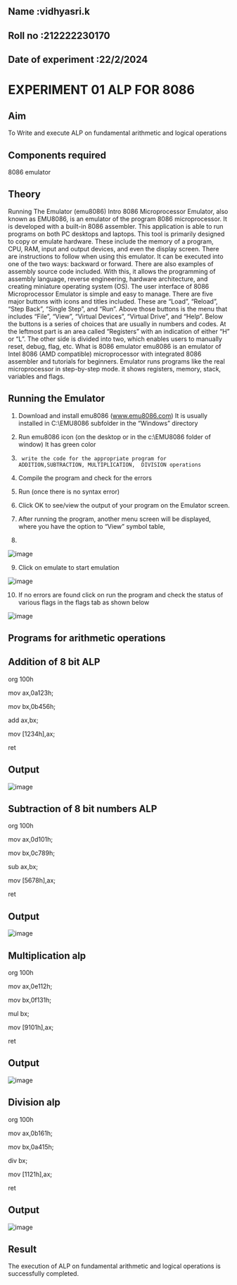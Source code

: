 


## Name :vidhyasri.k

## Roll no :212222230170

## Date of experiment :22/2/2024

# EXPERIMENT 01 ALP FOR 8086

## Aim
To Write and execute ALP on fundamental arithmetic and logical operations
## Components required
8086  emulator 
## Theory 
Running The Emulator (emu8086) Intro 8086 Microprocessor Emulator, also known as EMU8086, is an emulator of the program 8086 microprocessor. It is developed with a built-in 8086 assembler. This application is able to run programs on both PC desktops and laptops. This tool is primarily designed to copy or emulate hardware. These include the memory of a program, CPU, RAM, input and output devices, and even the display screen. There are instructions to follow when using this emulator. It can be executed into one of the two ways: backward or forward. There are also examples of assembly source code included. With this, it allows the programming of assembly language, reverse engineering, hardware architecture, and creating miniature operating system (OS). The user interface of 8086 Microprocessor Emulator is simple and easy to manage. There are five major buttons with icons and titles included. These are “Load”, “Reload”, “Step Back”, “Single Step”, and “Run”. Above those buttons is the menu that includes “File”, “View”, “Virtual Devices”, “Virtual Drive”, and “Help”. Below the buttons is a series of choices that are usually in numbers and codes. At the leftmost part is an area called “Registers” with an indication of either “H” or “L”. The other side is divided into two, which enables users to manually reset, debug, flag, etc. What is 8086 emulator emu8086 is an emulator of Intel 8086 (AMD compatible) microprocessor with integrated 8086 assembler and tutorials for beginners. Emulator runs programs like the real microprocessor in step-by-step mode. it shows registers, memory, stack, variables and flags.


 ## Running the Emulator 
1.	Download and install emu8086 (www.emu8086.com) It is usually installed in C:\EMU8086 subfolder in the “Windows” directory
2.	  Run  emu8086 icon (on the desktop or in the c:\EMU8086 folder of window) It has green color 
 
 
3.		write the code for the appropriate program for ADDITION,SUBTRACTION, MULTIPLICATION,  DIVISION operations 

4.	 Compile the program and check for the errors 
5.	Run (once there is no syntax error) 

6.	Click OK to see/view the output of your program on the Emulator screen. 


7.	After running the program, another menu screen will be displayed, where you have the option to “View” symbol table,
8.	 


![image](https://user-images.githubusercontent.com/36288975/189273263-d65baae9-4b8f-4723-afb3-c0ffa4052b04.png)











9.	Click on emulate to start emulation 








![image](https://user-images.githubusercontent.com/36288975/189273273-9bb36ec1-e2e8-4892-8d35-37707332bfdc.png)








10.	If no errors are found click on run the program and check the status of various flags in the flags tab as shown below 






![image](https://user-images.githubusercontent.com/36288975/189273277-113a2a33-4a40-4ff8-95a5-ecd3a1f504fe.png)







## Programs for arithmetic  operations

## Addition  of 8 bit ALP 
org 100h

mov ax,0a123h;

mov bx,0b456h;

add ax,bx;

mov [1234h],ax;

ret


## Output  
![image](https://github.com/vidhyasrikachapalayam/EXPERIMENT--01-ALP-FOR-8086/assets/119477817/317e14b2-1157-4c33-98fb-3e0bf1be837c)
 
## Subtraction   of 8 bit numbers  ALP 
 org 100h

mov ax,0d101h;

mov bx,0c789h;

sub ax,bx;

mov [5678h],ax;

ret
## Output  
![image](https://github.com/vidhyasrikachapalayam/EXPERIMENT--01-ALP-FOR-8086/assets/119477817/672e3de3-1fd0-49bc-b458-d149fda20d98)

## Multiplication alp 
org 100h

mov ax,0e112h;

mov bx,0f131h;

mul bx;

mov [9101h],ax;

ret
 ## Output  
![image](https://github.com/vidhyasrikachapalayam/EXPERIMENT--01-ALP-FOR-8086/assets/119477817/5a398fb0-dac8-4bb4-bd2d-0a24a2693f77)


## Division alp 
org 100h

mov ax,0b161h;

mov bx,0a415h;

div bx;

mov [1121h],ax;

ret
## Output  
![image](https://github.com/vidhyasrikachapalayam/EXPERIMENT--01-ALP-FOR-8086/assets/119477817/7bfd5c94-01eb-426c-b4f6-67a42b8f30d0)


## Result 
 The execution of ALP on fundamental arithmetic and logical operations is successfully completed.








